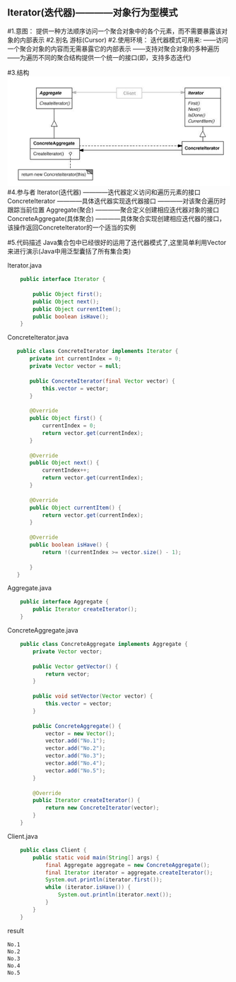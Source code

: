 Iterator(迭代器)————对象行为型模式
----------
#1.意图：
提供一种方法顺序访问一个聚合对象中的各个元素，而不需要暴露该对象的内部表示
#2.别名
游标(Cursor)
#2.使用环境：
    迭代器模式可用来:
    ——访问一个聚合对象的内容而无需暴露它的内部表示
    ——支持对聚合对象的多种遍历
    ——为遍历不同的聚合结构提供一个统一的接口(即，支持多态迭代)
    
#3.结构
![github](https://github.com/IceDcap/Gof-DesignPatterns/blob/master/uml/Iterator.JPG "Iterator")
#4.参与者
    Iterator(迭代器)
        ————迭代器定义访问和遍历元素的接口
    ConcreteIterator
        ————具体迭代器实现迭代器接口
        ————对该聚合遍历时跟踪当前位置
    Aggregate(聚合)
        ————聚合定义创建相应迭代器对象的接口
    ConcreteAggregate(具体聚合)
        ————具体聚合实现创建相应迭代器的接口，该操作返回ConcreteIterator的一个适当的实例


#5.代码描述
Java集合包中已经很好的运用了迭代器模式了,这里简单利用Vector来进行演示(Java中用泛型囊括了所有集合类)

Iterator.java

```Java
    public interface Iterator {
    
        public Object first();
        public Object next();
        public Object currentItem();
        public boolean isHave();
    }
```

ConcreteIterator.java

```Java
   public class ConcreteIterator implements Iterator {
       private int currentIndex = 0;
       private Vector vector = null;
   
       public ConcreteIterator(final Vector vector) {
           this.vector = vector;
       }
   
       @Override
       public Object first() {
           currentIndex = 0;
           return vector.get(currentIndex);
       }
   
       @Override
       public Object next() {
           currentIndex++;
           return vector.get(currentIndex);
       }
   
       @Override
       public Object currentItem() {
           return vector.get(currentIndex);
       }
   
       @Override
       public boolean isHave() {
           return !(currentIndex >= vector.size() - 1);
   
       }
   } 
```

Aggregate.java

```Java
    public interface Aggregate {
        public Iterator createIterator();
    }
```

ConcreteAggregate.java

```Java
    public class ConcreteAggregate implements Aggregate {
        private Vector vector;
    
        public Vector getVector() {
            return vector;
        }
    
        public void setVector(Vector vector) {
            this.vector = vector;
        }
    
        public ConcreteAggregate() {
            vector = new Vector();
            vector.add("No.1");
            vector.add("No.2");
            vector.add("No.3");
            vector.add("No.4");
            vector.add("No.5");
        }
    
        @Override
        public Iterator createIterator() {
            return new ConcreteIterator(vector);
        }
    }
```

Client.java

```Java
    public class Client {
        public static void main(String[] args) {
            final Aggregate aggregate = new ConcreteAggregate();
            final Iterator iterator = aggregate.createIterator();
            System.out.println(iterator.first());
            while (iterator.isHave()) {
                System.out.println(iterator.next());
            }
        }
    }
```

result
    
    No.1
    No.2
    No.3
    No.4
    No.5
    

